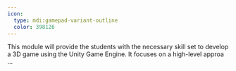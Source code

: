 ```yaml
---
icon:
  type: mdi:gamepad-variant-outline
  color: 398126
---
```


This module will provide the students with the necessary skill set to develop a 3D game using the Unity Game Engine. It focuses on a high-level approa ... 
